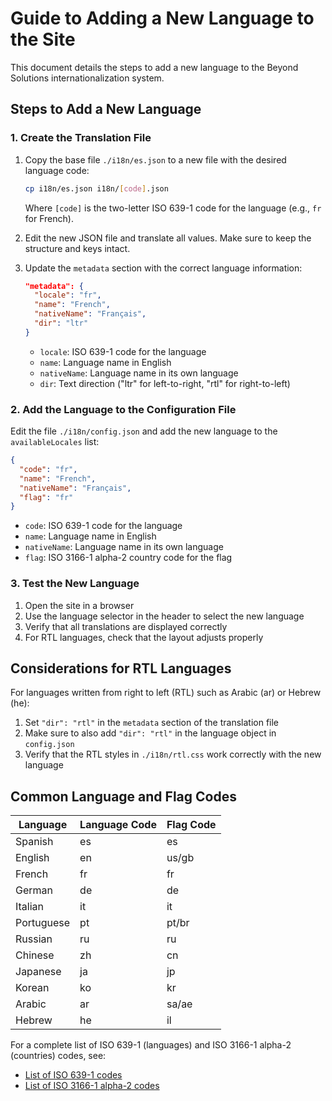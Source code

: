 # Guide to Adding a New Language to the Site

This document details the steps to add a new language to the Beyond Solutions internationalization system.

## Steps to Add a New Language

### 1. Create the Translation File

1. Copy the base file `./i18n/es.json` to a new file with the desired language code:

   ```bash
   cp i18n/es.json i18n/[code].json
   ```

   Where `[code]` is the two-letter ISO 639-1 code for the language (e.g., `fr` for French).

2. Edit the new JSON file and translate all values. Make sure to keep the structure and keys intact.

3. Update the `metadata` section with the correct language information:

   ```json
   "metadata": {
     "locale": "fr",
     "name": "French",
     "nativeName": "Français",
     "dir": "ltr"
   }
   ```

   - `locale`: ISO 639-1 code for the language
   - `name`: Language name in English
   - `nativeName`: Language name in its own language
   - `dir`: Text direction ("ltr" for left-to-right, "rtl" for right-to-left)

### 2. Add the Language to the Configuration File

Edit the file `./i18n/config.json` and add the new language to the `availableLocales` list:

```json
{
  "code": "fr",
  "name": "French",
  "nativeName": "Français",
  "flag": "fr"
}
```

- `code`: ISO 639-1 code for the language
- `name`: Language name in English
- `nativeName`: Language name in its own language
- `flag`: ISO 3166-1 alpha-2 country code for the flag

### 3. Test the New Language

1. Open the site in a browser
2. Use the language selector in the header to select the new language
3. Verify that all translations are displayed correctly
4. For RTL languages, check that the layout adjusts properly

## Considerations for RTL Languages

For languages written from right to left (RTL) such as Arabic (ar) or Hebrew (he):

1. Set `"dir": "rtl"` in the `metadata` section of the translation file
2. Make sure to also add `"dir": "rtl"` in the language object in `config.json`
3. Verify that the RTL styles in `./i18n/rtl.css` work correctly with the new language

## Common Language and Flag Codes

| Language   | Language Code | Flag Code |
|------------|--------------|-----------|
| Spanish    | es           | es        |
| English    | en           | us/gb     |
| French     | fr           | fr        |
| German     | de           | de        |
| Italian    | it           | it        |
| Portuguese | pt           | pt/br     |
| Russian    | ru           | ru        |
| Chinese    | zh           | cn        |
| Japanese   | ja           | jp        |
| Korean     | ko           | kr        |
| Arabic     | ar           | sa/ae     |
| Hebrew     | he           | il        |

For a complete list of ISO 639-1 (languages) and ISO 3166-1 alpha-2 (countries) codes, see:

- [List of ISO 639-1 codes](https://en.wikipedia.org/wiki/List_of_ISO_639-1_codes)
- [List of ISO 3166-1 alpha-2 codes](https://en.wikipedia.org/wiki/ISO_3166-1_alpha-2)
